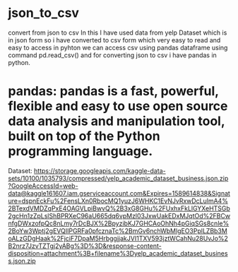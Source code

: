 # json_to_csv
convert from json to csv
In this I have used data from yelp Dataset which is in json form so i have converted to csv form which very easy to read and easy to access in pyhton we can access csv using pandas dataframe using command pd.read_csv() and for converting json to csv i have pandas in python.
# pandas: pandas is a fast, powerful, flexible and easy to use open source data analysis and manipulation tool, built on top of the Python programming language.
Dataset: https://storage.googleapis.com/kaggle-data-sets/10100/1035793/compressed/yelp_academic_dataset_business.json.zip?GoogleAccessId=web-data@kaggle161607.iam.gserviceaccount.com&Expires=1589614838&Signature=dspnEckFu%2FensLXn0RbocMQ1yuzJ6WHKC1EvNJvRxwDcLulmA4%2BTexdVMDZqPxE4OAGVLpiBwvQ%2B3xG8GHu%2FUxhxFkLlGYXeHTSGb2gcHn1zZpLslShBPRXeC96aU665dq6vpMzl03JxwUakEDxMJqtOd%2FBCwnfgDWxzofpQc8nLmy7rDcBJX%2BpyzibKJ7GHCAoOhNh4pGiqSGs8cnle%2BoYw3Wptj2gEVQIIPGRFa0pfcznaTc%2BmGv6nchWbMlgEO3PplLZBb3MoALzGDgHaak%2FjciF7DpaM5HrbggjjakJVI1TXV593jztWCahNu28UvJo%2B2nrz7JzvTZTgj2yABg%3D%3D&response-content-disposition=attachment%3B+filename%3Dyelp_academic_dataset_business.json.zip
